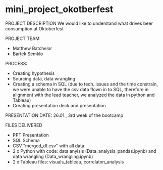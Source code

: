 # mini_project_okotberfest

PROJECT DESCRIPTION
We would like to understand what drives beer consumption at Oktoberfest

PROJECT TEAM
- Matthew Batchelor
- Bartek Semklo

PROCESS:
- Creating hypothesis
- Sourcing data, data wrangling 
- Creating a schema in SQL (due to tech. issues and the time constrain, we were unable to have the csv data flown in to SQL, therefore in alignment with the lead teacher, we analyzed the data in python and Tableau) 
- Creating presentation deck and presentation

PRESENTATION DATE:
26.01., 3rd week of the bootcamp

FILES DELIVERED
- PPT Presentation
- SQL Schema 
- CSV "merged_df.csv" with all data 
- 2 x Python with code: data anylsis (Data_analysis_pandas.ipynb) and data wrangling (Data_wrangling.ipynb)
- 2 x Tableau files: visuals_tableau, correlaton_analysis


